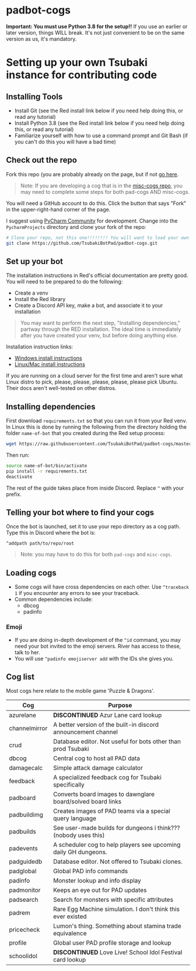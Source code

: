 # padbot-cogs

**Important: You must use Python 3.8 for the setup!!** If you use an earlier or later version, things WILL break. It's not just convenient to be on the same version as us, it's mandatory.

# Setting up your own Tsubaki instance for contributing code

## Installing Tools

* Install Git (see the Red install link below if you need help doing this, or read any tutorial)
* Install Python 3.8 (see the Red install link below if you need help doing this, or read any tutorial)
* Familiarize yourself with how to use a command prompt and Git Bash (if you can't do this you will have a bad time)


## Check out the repo

Fork this repo (you are probably already on the page, but if not [go here](https://github.com/TsubakiBotPad/padbot-cogs).

> Note: If you are developing a cog that is in the [misc-cogs repo](https://github.com/TsubakiBotPad/misc-cogs), you may need to complete some steps for both pad-cogs AND misc-cogs. 

You will need a GitHub account to do this. Click the button that says "Fork" in the upper-right-hand corner of the page.

I suggest using [PyCharm Community](https://www.jetbrains.com/pycharm/download) for development. Change into the
`PycharmProjects` directory and clone your fork of the repo:

```bash
# Clone your repo, not this one!!!!!!!! You will want to load your own changes!!!!
git clone https://github.com/TsubakiBotPad/padbot-cogs.git
```

## Set up your bot
The installation instructions in Red's official documentation are pretty good. You will need to be prepared to do the following:
* Create a venv
* Install the Red library
* Create a Discord API key, make a bot, and associate it to your installation

> You may want to perform the next step, "Installing dependencies," partway through the RED installation. The ideal time is immediately after you have created your venv, but before doing anything else. 

Installation instruction links:
* [Windows install instructions](https://docs.discord.red/en/stable/install_windows.html)
* [Linux/Mac install instructions](https://docs.discord.red/en/stable/install_linux_mac.html)

If you are running on a cloud server for the first time and aren't sure what Linux distro to pick, please, please, please, please, please pick Ubuntu. Their docs aren't well-tested on other distros.

## Installing dependencies
First download `requirements.txt` so that you can run it from your Red venv. In Linux this is done by running the following from the directory holding the folder `name-of-bot` that you created during the Red setup process:
```bash
wget https://raw.githubusercontent.com/TsubakiBotPad/padbot-cogs/master/requirements.txt
```
Then run:
```bash
source name-of-bot/bin/activate
pip install -r requirements.txt
deactivate
```
The rest of the guide takes place from inside Discord.  Replace `^` with your prefix.

## Telling your bot where to find your cogs
Once the bot is launched, set it to use your repo directory as a cog path. Type this in Discord where the bot is:

```
^addpath path/to/repo/root
```

> Note: you may have to do this for both `pad-cogs` and `misc-cogs`.

## Loading cogs

* Some cogs will have cross dependencies on each other.  Use `^traceback 1` if you encounter any errors to see your traceback.
* Common dependencies include:
    * dbcog
    * padinfo

### Emoji
* If you are doing in-depth development of the `^id` command, you may need your bot invited to the emoji servers. River has access to these, talk to her.
* You will use `^padinfo emojiserver add` with the IDs she gives you.

## Cog list

Most cogs here relate to the mobile game 'Puzzle & Dragons'.

| Cog           | Purpose                                                         |
| ---           | ---                                                             |
| azurelane     | **DISCONTINUED** Azur Lane card lookup                          |
| channelmirror | A better version of the built-in discord announcement channel   |
| crud          | Database editor.  Not useful for bots other than prod Tsubaki   |
| dbcog         | Central cog to host all PAD data                                |
| damagecalc    | Simple attack damage calculator                                 |
| feedback      | A specialized feedback cog for Tsubaki specifically             |
| padboard      | Converts board images to dawnglare board/solved board links     |
| padbuildimg   | Creates images of PAD teams via a special query language        |
| padbuilds     | See user-made builds for dungeons i think??? (nobody uses this) |
| padevents     | A scheduler cog to help players see upcoming daily GH dungeons. |
| padguidedb    | Database editor.  Not offered to Tsubaki clones.                |
| padglobal     | Global PAD info commands                                        |
| padinfo       | Monster lookup and info display                                 |
| padmonitor    | Keeps an eye out for PAD updates                                |      
| padsearch     | Search for monsters with specific attributes                    |
| padrem        | Rare Egg Machine simulation.  I don't think this ever existed   |
| pricecheck    | Lumon's thing.  Something about stamina trade equivalence       |
| profile       | Global user PAD profile storage and lookup                      |
| schoolidol    | **DISCONTINUED** Love Live! School Idol Festival card lookup    |
